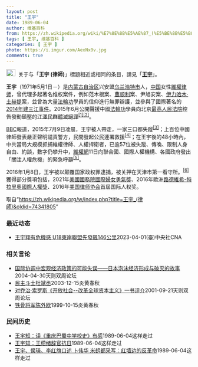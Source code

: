 ```yaml
---
layout: post
title: "王宇"
date: 1989-06-04
author: 维基百科
from: https://zh.wikipedia.org/wiki/%E7%8E%8B%E5%AE%87_(%E5%BE%8B%E5%B8%AB)
tags: [ 王宇, 维基百科 ]
categories: [ 王宇 ]
photo: https://i.imgur.com/AexNx0v.jpg
comments: true
---
```

<div class="mw-parser-output"><div role="note" class="hatnote navigation-not-searchable"><a href="/wiki/Wikipedia:%E6%B6%88%E6%AD%A7%E4%B9%89" title="Wikipedia:消歧义"><img alt="Disambig gray.svg" src="//upload.wikimedia.org/wikipedia/commons/thumb/5/5f/Disambig_gray.svg/25px-Disambig_gray.svg.png" decoding="async" width="25" height="19" srcset="//upload.wikimedia.org/wikipedia/commons/thumb/5/5f/Disambig_gray.svg/38px-Disambig_gray.svg.png 1.5x, //upload.wikimedia.org/wikipedia/commons/thumb/5/5f/Disambig_gray.svg/50px-Disambig_gray.svg.png 2x" data-file-width="220" data-file-height="168"></a><style data-mw-deduplicate="TemplateStyles:r74069148">body:not(.skin-minerva) .mw-parser-output .ifmobile>.mobile{display:none}body.skin-minerva .mw-parser-output .ifmobile>.nomobile{display:inherit;display:initial}</style><span class="ifmobile"><span class="nomobile">&nbsp;&nbsp;</span><span class="mobile"></span></span>关于与「<b>王宇 (律師)</b>」標題相近或相同的条目，請見「<b><a href="/wiki/%E7%8E%8B%E5%AE%87" class="mw-disambig" title="王宇">王宇</a></b>」。</div>

<p><b>王宇</b>（1971年5月1日<span class="useeditintro" title="Template:BLP editintro">－</span>）是<a href="/wiki/%E5%86%85%E8%92%99%E5%8F%A4%E8%87%AA%E6%B2%BB%E5%8C%BA" title="内蒙古自治区">内蒙古自治区</a>兴安盟<a href="/wiki/%E4%B9%8C%E5%85%B0%E6%B5%A9%E7%89%B9%E5%B8%82" title="乌兰浩特市">乌兰浩特市</a>人，<a href="/wiki/%E4%B8%AD%E5%8D%8E%E4%BA%BA%E6%B0%91%E5%85%B1%E5%92%8C%E5%9B%BD" title="中华人民共和国">中国</a>女性<a href="/wiki/%E7%B6%AD%E6%AC%8A%E5%BE%8B%E5%B8%AB" class="mw-redirect" title="維權律師">維權律师</a>，曾代理多起著名维权案件，例如范木根案、<a href="/wiki/%E6%9B%B9%E9%A1%BA%E5%88%A9" title="曹顺利">曹顺利</a>案、尹旭安案、<a href="/wiki/%E4%BC%8A%E5%8A%9B%E5%93%88%E6%9C%A8%C2%B7%E5%9C%9F%E8%B5%AB%E6%8F%90" title="伊力哈木·土赫提">伊力哈木·土赫提</a>案，並曾為大量<a href="/wiki/%E6%B3%95%E8%BC%AA%E5%8A%9F" class="mw-redirect" title="法輪功">法輪功</a>學員的信仰進行無罪辯護，並參與了國際著名的<a href="/wiki/2014%E5%B9%B4%E5%BB%BA%E4%B8%89%E6%B1%9F%E4%BA%8B%E4%BB%B6" title="2014年建三江事件">2014年建三江事件</a>。2015年6月公開聲援中國<a href="/wiki/%E6%B3%95%E8%BC%AA%E5%8A%9F" class="mw-redirect" title="法輪功">法輪功</a>學員向北京<a href="/wiki/%E4%B8%AD%E5%8D%8E%E4%BA%BA%E6%B0%91%E5%85%B1%E5%92%8C%E5%9B%BD%E6%9C%80%E9%AB%98%E4%BA%BA%E6%B0%91%E6%B3%95%E9%99%A2" title="中华人民共和国最高人民法院">最高人民法院</a>控告發動鎮壓的<a href="/wiki/%E6%B1%9F%E6%BE%A4%E6%B0%91" class="mw-redirect" title="江澤民">江澤民</a><a href="/wiki/%E7%BE%A4%E9%AB%94%E6%BB%85%E7%B5%95%E7%BD%AA" class="mw-redirect" title="群體滅絕罪">群體滅絕罪</a><sup id="cite_ref-1" class="reference"><a href="#cite_note-1">[1]</a></sup><sup id="cite_ref-2" class="reference"><a href="#cite_note-2">[2]</a></sup>。
</p><p><a href="/wiki/BBC" class="mw-redirect" title="BBC">BBC</a>報道，2015年7月9日凌晨，王宇被人帶走，一家三口都失蹤<sup id="cite_ref-BBC0709_3-0" class="reference"><a href="#cite_note-BBC0709-3">[3]</a></sup>；上百位中國律師發表嚴正聲明譴責警方，民間發起公民連署救援<sup id="cite_ref-EPO0710_4-0" class="reference"><a href="#cite_note-EPO0710-4">[4]</a></sup>；在王宇後的48小時內，中共當局大規模抓捕維權律師、人權捍衛者，已逾57位被失蹤、傳喚、限制人身自由、約談，數字仍攀升中，<a href="/wiki/%E7%B6%AD%E6%AC%8A%E7%B6%B2" class="mw-redirect" title="維權網">維權網</a>11日向聯合國、國際人權機構、各國政府發出「關注人權危機」的緊急呼籲<sup id="cite_ref-5" class="reference"><a href="#cite_note-5">[5]</a></sup>。
</p><p>2016年1月8日，王宇被以颠覆国家政权罪逮捕，被关押在天津市第一看守所。<sup id="cite_ref-6" class="reference"><a href="#cite_note-6">[6]</a></sup>獲得部分獎項包括，2021年<a href="/wiki/%E7%BE%8E%E5%9C%8B%E5%9C%8B%E5%8B%99%E9%99%A2" class="mw-redirect" title="美國國務院">美國國務院</a><a href="/wiki/%E5%9B%BD%E9%99%85%E5%A6%87%E5%A5%B3%E5%8B%87%E6%B0%94%E5%A5%96" title="国际妇女勇气奖">國際婦女勇氣獎</a>、2016年歐洲<a href="/wiki/%E8%B7%AF%E5%BE%B7%E7%B6%AD%E5%B8%8C-%E7%89%B9%E6%8B%89%E9%87%8C%E5%A5%A7%E5%9C%8B%E9%9A%9B%E4%BA%BA%E6%AC%8A%E7%8D%8E" title="路德維希-特拉里奧國際人權獎">路德維希-特拉里奧國際人權獎</a>、2016年<a href="/wiki/%E7%BE%8E%E5%9B%BD%E5%BE%8B%E5%B8%88%E5%8D%8F%E4%BC%9A" class="mw-redirect" title="美国律师协会">美国律师协会</a>首屆国际人权奖。
</p>
</div><!--esi <esi:include src="/esitest-fa8a495983347898/content" /> --><noscript><img src="//zh.wikipedia.org/wiki/Special:CentralAutoLogin/start?type=1x1" alt="" title="" width="1" height="1" style="border: none; position: absolute;"></noscript>
<div class="printfooter" data-nosnippet="">取自“<a dir="ltr" href="https://zh.wikipedia.org/w/index.php?title=王宇_(律師)&amp;oldid=74341805">https://zh.wikipedia.org/w/index.php?title=王宇_(律師)&amp;oldid=74341805</a>”</div><div id="recent-news"><h3>最近动态</h3><ul><li><a href="https://nodebe4.github.io/waimei/2023-04-01/%E7%8E%8B%E5%AE%87%E7%BF%94%E6%9C%89%E5%8D%B1%E6%A9%9F%E6%84%9F-U18%E6%9D%B1%E5%B2%B8%E8%81%AF%E7%9B%9F%E5%85%88%E7%99%BC%E9%A3%86146%E5%85%AC%E9%87%8C" title="王宇翔有危機感 U18東岸聯盟先發飆146公里—— （中央社記者謝靜雯台東1日電）U18東岸聯盟棒球賽台東體中白隊今天與普門中學交手，東體白隊王宇翔有危機意識扛起關鍵，睽違許久的先發5局飆6K無...">王宇翔有危機感 U18東岸聯盟先發飆146公里</a><time>2023-04-01</time><a class="tag">(臺)中央社CNA</a></li>
</ul></div><div id="open-opinion"><h3>相关言论</h3><ul><li><a href="https://nodebe4.github.io/opinion/2004-04-30/%E5%9B%BD%E9%99%85%E5%8D%8F%E8%B0%83%E4%B8%AD%E5%AE%8F%E8%A7%82%E7%BB%8F%E6%B5%8E%E6%94%BF%E7%AD%96%E7%9A%84%E5%8F%AF%E8%83%BD%E5%A4%B1%E8%AF%AF-%E6%97%A5%E6%9C%AC%E6%B3%A1%E6%B2%AB%E7%BB%8F%E6%B5%8E%E5%BD%A2%E6%88%90%E4%B8%8E%E7%A0%B4%E7%81%AD%E7%9A%84%E6%95%85%E4%BA%8B/" title="王宇">国际协调中宏观经济政策的可能失误——日本泡沫经济形成与破灭的故事</a><time>2004-04-30</time><a class="tag">天则双周论坛</a></li>
<li><a href="https://nodebe4.github.io/opinion/2003-12-15/%E6%B0%91%E4%B8%BB%E6%96%97%E5%A3%AB%E6%9D%9C%E6%96%8C%E4%B8%9E/" title="王宇明">民主斗士杜斌丞</a><time>2003-12-15</time><a class="tag">炎黄春秋</a></li>
<li><a href="https://nodebe4.github.io/opinion/2001-09-21/%E5%AF%B9%E4%B9%94%E6%B2%BB-%E7%B4%A2%E7%BD%97%E6%96%AF-%E5%BC%80%E6%94%BE%E7%A4%BE%E4%BC%9A-%E6%94%B9%E9%9D%A9%E5%85%A8%E7%90%83%E8%B5%84%E6%9C%AC%E4%B8%BB%E4%B9%89-%E4%B8%80%E4%B9%A6%E8%AF%84%E4%BB%8B/" title="王宇">对乔治·索罗斯《开放社会--改革全球资本主义》一书评介</a><time>2001-09-21</time><a class="tag">天则双周论坛</a></li>
<li><a href="https://nodebe4.github.io/opinion/1999-10-15/%E9%93%81%E9%AA%A8%E5%B0%86%E5%86%9B%E9%99%88%E5%A4%96%E6%AC%A7/" title="王宇明">铁骨将军陈外欧</a><time>1999-10-15</time><a class="tag">炎黄春秋</a></li>
</ul></div><div id="mjls-record"><h3>民间历史</h3><ul><li><a href="https://nodebe4.github.io/mjlsh/1989-06-04/%E7%8E%8B%E5%AE%87%E7%9F%A5-%E8%AF%BB-%E9%87%8D%E5%BA%86%E5%B7%B4%E8%9C%80%E4%B8%AD%E5%AD%A6%E6%A0%A1%E5%8F%B2-%E6%9C%89%E6%84%9F/" title="王宇知">王宇知：读《重庆巴蜀中学校史》有感</a><time>1989-06-04</time><a class="tag">这样走过</a></li>
<li><a href="https://nodebe4.github.io/mjlsh/1989-06-04/%E7%8E%8B%E5%AE%87%E7%9F%A5-%E7%8E%8B%E7%BC%B5%E7%BB%AA%E8%BE%9E%E5%AE%98%E6%8A%97%E6%97%A5/" title="王宇知">王宇知：王缵绪辞官抗日</a><time>1989-06-04</time><a class="tag">这样走过</a></li>
<li><a href="https://nodebe4.github.io/mjlsh/1989-06-04/%E7%8E%8B%E5%AE%87-%E4%BE%AF%E7%91%9B-%E6%9D%8E%E7%BA%A2%E6%97%97%E5%8F%A3%E8%BF%B0-%E5%8D%9C%E4%BC%9F%E5%8D%8E-%E7%B1%B3%E9%B9%A4%E9%83%BD%E9%87%87%E5%86%99-%E7%BA%A2%E5%A2%99%E8%BE%B9%E7%9A%84%E5%8F%8D%E9%9D%A9%E5%91%BD/" title="王宇、侯瑛、李红旗口述 卜伟华 米鹤都采写">王宇、侯瑛、李红旗口述 卜伟华 米鹤都采写：红墙边的反革命</a><time>1989-06-04</time><a class="tag">这样走过</a></li>
</ul></div>